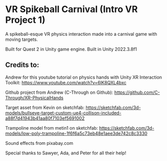 # VR Spikeball Carnival (Intro VR Project 1)
 A spikeball-esque VR physics interaction made into a carnival game with moving targets.

 Built for Quest 2 in Unity game engine. Built in Unity 2022.3.8f1

 ## Credits to:
 Andrew for this youtube tutorial on physics hands with Unity XR Interaction Toolkit: https://www.youtube.com/watch?v=6lK8QXL4bxc


 Github project from Andrew (C-Through on Github): https://github.com/C-Through/XR-PhysicalHands

 Target asset from Kevin on sketchfab: https://sketchfab.com/3d-models/bullseye-target-custom-ue4-collison-included-a88f7d41943b41aa80f7103ef5691002

Trampoline model from metin1 on sketchfab: https://sketchfab.com/3d-models/low-poly-trampoline-1f6f6a5c73eb48e1aee3de742c8c3330

Sound effects from pixabay.com

Special thanks to Sawyer, Ada, and Peter for all their help!
